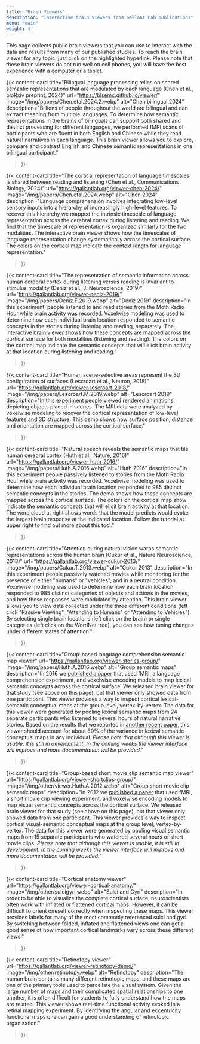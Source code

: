 ```yaml
---
title: "Brain Viewers"
description: "Interactive brain viewers from Gallant Lab publications"
menu: "main"
weight: 4
---
```


This page collects public brain viewers that you can use to interact with the data and results from many of our published studies. To reach the brain viewer for any topic, just click on the highlighted hyperlink. Please note that these brain viewers do not run well on cell phones, you will have the best experience with a computer or a tablet.

{{< content-card
title="Bilingual language processing relies on shared semantic representations that are modulated by each language (Chen et al., bioRxiv preprint, 2024)"
url="https://blsemc.github.io/viewer/"
image="/img/papers/Chen.etal.2024.2.webp"
alt="Chen bilingual 2024"
description="Billions of people throughout the world are bilingual and can extract meaning from multiple languages. To determine how semantic representations in the brains of bilinguals can support both shared and distinct processing for different languages, we performed fMRI scans of participants who are fluent in both English and Chinese while they read natural narratives in each language. This brain viewer allows you to explore, compare and contrast English and Chinese semantic representations in one bilingual participant."

> }}

{{< content-card
title="The cortical representation of language timescales is shared between reading and listening (Chen et al., Communications Biology, 2024)"
url="https://gallantlab.org/viewer-chen-2024/"
image="/img/papers/Chen.etal.2024.webp"
alt="Chen 2024"
description="Language comprehension involves integrating low-level sensory inputs into a hierarchy of increasingly high-level features. To recover this hierarchy we mapped the intrinsic timescale of language representation across the cerebral cortex during listening and reading. We find that the timescale of representation is organized similarly for the two modalities. The interactive brain viewer shows how the timescales of language representation change systematically across the cortical surface. The colors on the cortical map indicate the context length for language representation."

> }}

{{< content-card
title="The representation of semantic information across human cerebral cortex during listening versus reading is invariant to stimulus modality (Deniz et al., J. Neuroscience, 2019)"
url="https://gallantlab.org/viewer-deniz-2019/"
image="/img/papers/Deniz.F.2019.webp"
alt="Deniz 2019"
description="In this experiment, people listened to and read stories from the Moth Radio Hour while brain activity was recorded. Voxelwise modeling was used to determine how each individual brain location responded to semantic concepts in the stories during listening and reading, separately. The interactive brain viewer shows how these concepts are mapped across the cortical surface for both modalities (listening and reading). The colors on the cortical map indicate the semantic concepts that will elicit brain activity at that location during listening and reading."

> }}

{{< content-card
title="Human scene-selective areas represent the 3D configuration of surfaces (Lescroart et al., Neuron, 2018)"
url="https://gallantlab.org/viewer-lescroart-2018/"
image="/img/papers/Lescroart.M.2019.webp"
alt="Lescroart 2019"
description="In this experiment people viewed rendered animations depicting objects placed in scenes. The MRI data were analyzed by voxelwise modeling to recover the cortical representation of low-level features and 3D structure. This demo shows how surface position, distance and orientation are mapped across the cortical surface."

> }}

{{< content-card
title="Natural speech reveals the semantic maps that tile human cerebral cortex (Huth et al., Nature, 2016)"
url="https://gallantlab.org/viewer-huth-2016/"
image="/img/papers/Huth.A.2016.webp"
alt="Huth 2016"
description="In this experiment people passively listened to stories from the Moth Radio Hour while brain activity was recorded. Voxelwise modeling was used to determine how each individual brain location responded to 985 distinct semantic concepts in the stories. The demo shows how these concepts are mapped across the cortical surface. The colors on the cortical map show indicate the semantic concepts that will elicit brain activity at that location. The word cloud at right shows words that the model predicts would evoke the largest brain response at the indicated location. Follow the tutorial at upper right to find out more about this tool."

> }}

{{< content-card
title="Attention during natural vision warps semantic representations across the human brain (Cukur et al., Nature Neuroscience, 2013)"
url="https://gallantlab.org/viewer-cukur-2013/"
image="/img/papers/Cukur.T.2013.webp"
alt="Cukur 2013"
description="In this experiment people passively watched movies while monitoring for the presence of either \"humans\" or \"vehicles\", and in a neutral condition. Voxelwise modeling was used to determine how each brain location responded to 985 distinct categories of objects and actions in the movies, and how these responses were modulated by attention. This brain viewer allows you to view data collected under the three different conditions (left click \"Passive Viewing\", \"Attending to Humans\" or \"Attending to Vehicles\"). By selecting single brain locations (left click on the brain) or single categories (left click on the WordNet tree), you can see how tuning changes under different states of attention."

> }}

{{< content-card
title="Group-based language comprehension semantic map viewer"
url="https://gallantlab.org/viewer-stories-group/"
image="/img/papers/Huth.A.2016.webp"
alt="Group semantic maps"
description="In 2016 we <a href='https://www.ncbi.nlm.nih.gov/pmc/articles/PMC4852309/'>published a paper</a> that used fMRI, a language comprehension experiment, and voxelwise encoding models to map lexical semantic concepts across the cortical surface. We released brain viewer for that study (see above on this page), but that viewer only showed data from one participant. This viewer provides a way to inspect cortical lexical-semantic conceptual maps at the group level, vertex-by-vertex. The data for this viewer were generated by pooling lexical semantic maps from 24 separate participants who listened to several hours of natural narrative stories. Based on the results that we reported in <a href='https://www.biorxiv.org/content/10.1101/2025.08.22.671848v1'>another recent paper</a>, this viewer should account for about 80% of the variance in lexical semantic conceptual maps in any individual. <em>Please note that although this viewer is usable, it is still in development. In the coming weeks the viewer interface will improve and more documentation will be provided.</em>"

> }}

{{< content-card
title="Group-based short movie clip semantic map viewer"
url="https://gallantlab.org/viewer-shortclips-group/"
image="/img/other/viewer.Huth.A.2012.webp"
alt="Group short movie clip semantic maps"
description="In 2012 we <a href='https://www.cell.com/neuron/fulltext/S0896-6273(12)00934-8'>published a paper</a> that used fMRI, a short movie clip viewing experiment, and voxelwise encoding models to map visual semantic concepts across the cortical surface. We released brain viewer for that study (see above on this page), but that viewer only showed data from one participant. This viewer provides a way to inspect cortical visual-semantic conceptual maps at the group level, vertex-by-vertex. The data for this viewer were generated by pooling visual semantic maps from 15 separate participants who watched several hours of short movie clips. <em>Please note that although this viewer is usable, it is still in development. In the coming weeks the viewer interface will improve and more documentation will be provided.</em>"

> }}

{{< content-card
title="Cortical anatomy viewer"
url="https://gallantlab.org/viewer-cortical-anatomy/"
image="/img/other/sulcigyri.webp"
alt="Sulci and Gyri"
description="In order to be able to visualize the complete cortical surface, neuroscientists often work with inflated or flattened cortical maps. However, it can be difficult to orient oneself correctly when inspecting these maps. This viewer provides labels for many of the most commonly referenced sulci and gyri. By switching between folded, inflated and flattened views one can get a good sense of how important cortical landmarks vary across these different views."

> }}

{{< content-card
title="Retinotopy viewer"
url="https://gallantlab.org/viewer-retinotopy-demo/"
image="/img/other/retinotopy.webp"
alt="Retinotopy"
description="The human brain contains many different retinotopic maps, and these maps are one of the primary tools used to parcellate the visual system. Given the large number of maps and their complicated spatial relationships to one another, it is often difficult for students to fully understand how the maps are related. This viewer shows real-time functional activity evoked in a retinal mapping experiment. By identifying the angular and eccentricity functional maps one can gain a good understanding of retinotopic organization."

> }}
